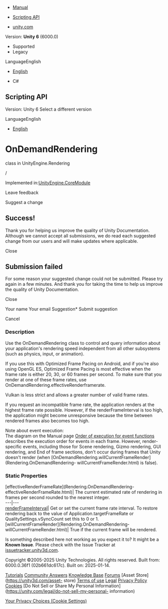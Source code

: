 [ ]()

  * [Manual](../Manual/index.html)
  * [Scripting API](../ScriptReference/index.html)

  * [unity.com](https://unity.com/)

Version: **Unity 6** (6000.0)

  * Supported
  * Legacy

LanguageEnglish

  * [English]()

  * C#

[ ](https://docs.unity3d.com)

## Scripting API

Version: Unity 6 Select a different version

LanguageEnglish

  * [English]()

# OnDemandRendering

class in UnityEngine.Rendering

/

Implemented in:[UnityEngine.CoreModule](UnityEngine.CoreModule.html)

Leave feedback

Suggest a change

## Success!

Thank you for helping us improve the quality of Unity Documentation. Although
we cannot accept all submissions, we do read each suggested change from our
users and will make updates where applicable.

Close

## Submission failed

For some reason your suggested change could not be submitted. Please <a>try
again</a> in a few minutes. And thank you for taking the time to help us
improve the quality of Unity Documentation.

Close

Your name Your email Suggestion* Submit suggestion

Cancel

[ ]()

### Description

Use the OnDemandRendering class to control and query information about your
application's rendering speed independent from all other subsystems (such as
physics, input, or animation).

If you use this with Optimized Frame Pacing on Android, and if you're also
using OpenGL ES, Optimized Frame Pacing is most effective when the frame rate
is either 20, 30, or 60 frames per second. To make sure that you render at one
of these frame rates, use OnDemandRendering.effectiveRenderframerate.  
  
Vulkan is less strict and allows a greater number of valid frame rates.  
  
If you request an incompatible frame rate, the application renders at the
highest frame rate possible. However, if the renderFrameInterval is too high,
the application might become unresponsive because the time between rendered
frames also becomes too high.  
  
Note about event execution:  
The diagram on the Manual page [Order of execution for event
functions](../Manual/execution-order.html) describes the execution order for
events in each frame. However, render-specific events, including those for
Scene rendering, Gizmo rendering, GUI rendering, and End of frame sections,
don't occur during frames that Unity doesn't render (when
[OnDemandRendering.willCurrentFrameRender](Rendering.OnDemandRendering-
willCurrentFrameRender.html) is false).

### Static Properties

[effectiveRenderFrameRate](Rendering.OnDemandRendering-
effectiveRenderFrameRate.html)| The current estimated rate of rendering in
frames per second rounded to the nearest integer.  
---|---  
[renderFrameInterval](Rendering.OnDemandRendering-renderFrameInterval.html)|
Get or set the current frame rate interval. To restore rendering back to the
value of Application.targetFrameRate or QualitySettings.vSyncCount set this to
0 or 1.  
[willCurrentFrameRender](Rendering.OnDemandRendering-
willCurrentFrameRender.html)|  True if the current frame will be rendered.  
  
Is something described here not working as you expect it to? It might be a
**Known Issue**. Please check with the Issue Tracker at
[issuetracker.unity3d.com](https://issuetracker.unity3d.com).

Copyright ©2005-2025 Unity Technologies. All rights reserved. Built from:
6000.0.36f1 (02b661dc617c). Built on: 2025-01-14.

[Tutorials](https://unity3d.com/learn) [Community
Answers](https://answers.unity3d.com) [Knowledge
Base](https://support.unity3d.com/hc/en-us)
[Forums](https://forum.unity3d.com) [Asset Store](https://unity3d.com/asset-
store) [Terms of use](https://docs.unity3d.com/Manual/TermsOfUse.html)
[Legal](https://unity.com/legal) [Privacy
Policy](https://unity.com/legal/privacy-policy)
[Cookies](https://unity.com/legal/cookie-policy) [Do Not Sell or Share My
Personal Information](https://unity.com/legal/do-not-sell-my-personal-
information)

[Your Privacy Choices (Cookie Settings)](javascript:void\(0\);)

